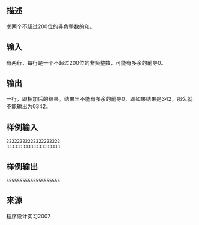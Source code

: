 ## 描述


求两个不超过200位的非负整数的和。

## 输入


有两行，每行是一个不超过200位的非负整数，可能有多余的前导0。

## 输出


一行，即相加后的结果。结果里不能有多余的前导0，即如果结果是342，那么就不能输出为0342。

## 样例输入


```
22222222222222222222
33333333333333333333
```


## 样例输出


```
55555555555555555555
```


## 来源


程序设计实习2007

